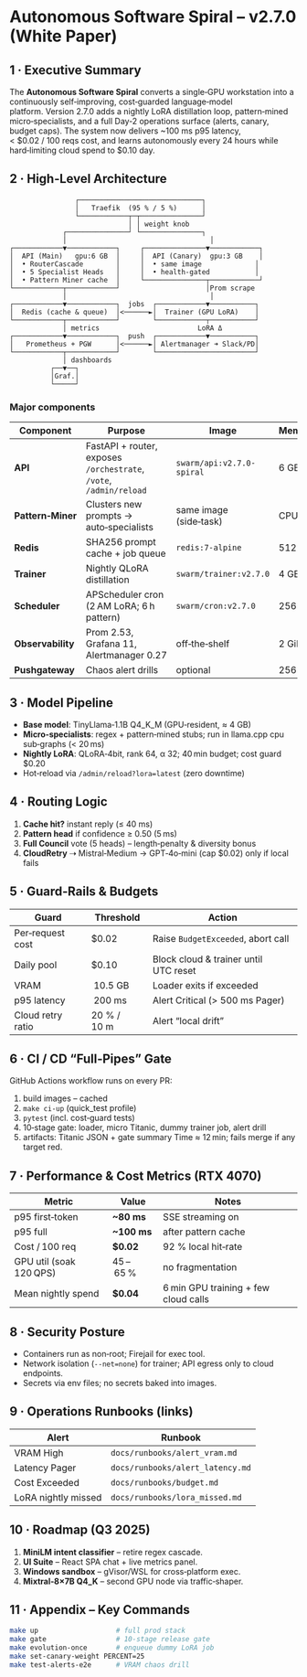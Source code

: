 # Autonomous Software Spiral – v2.7.0 (White Paper)

## 1 · Executive Summary

The **Autonomous Software Spiral** converts a single‐GPU workstation into a continuously self‑improving, cost‑guarded language‑model platform. Version 2.7.0 adds a nightly LoRA distillation loop, pattern‑mined micro‑specialists, and a full Day‑2 operations surface (alerts, canary, budget caps). The system now delivers \~100 ms p95 latency, < \$0.02 / 100 reqs cost, and learns autonomously every 24 hours while hard‑limiting cloud spend to \$0.10 day.

## 2 · High‑Level Architecture

```
                ┌──────────────────────────────┐
                │   Traefik  (95 % / 5 %)      │
                └────────────┬─┬───────────────┘
                             │ │ weight knob
             ┌───────────────┘ └───────────────┐
             │                                   │
┌────────────▼────────────┐     ┌───────────────▼────────────┐
│  API (Main)   gpu:6 GB  │     │  API (Canary)  gpu:3 GB    │
│  • RouterCascade        │     │  • same image             │
│  • 5 Specialist Heads   │     │  • health‑gated           │
│  • Pattern Miner cache  │     └───────────────┬────────────┘
└────────────┬────────────┘                     │Prom scrape
             │                                   │
┌────────────▼────────────┐  jobs  ┌────────────▼───────────┐
│  Redis (cache & queue)  │<──────►│  Trainer (GPU LoRA)    │
└────────────┬────────────┘        └────────────┬───────────┘
             │ metrics                        LoRA Δ
┌────────────▼────────────┐  push  ┌────────────▼───────────┐
│   Prometheus + PGW      │<──────►│ Alertmanager ➜ Slack/PD│
└────────────┬────────────┘        └────────────────────────┘
             │ dashboards
          ┌──▼──┐
          │Graf.│
          └─────┘
```

### Major components

| Component         | Purpose                                                            | Image                     | Memory / GPU |
| ----------------- | ------------------------------------------------------------------ | ------------------------- | ------------ |
| **API**           | FastAPI + router, exposes `/orchestrate`, `/vote`, `/admin/reload` | `swarm/api:v2.7.0-spiral` | 6 GB GPU     |
| **Pattern‑Miner** | Clusters new prompts → auto‑specialists                            | same image (side‑task)    | CPU‑only     |
| **Redis**         | SHA256 prompt cache + job queue                                    | `redis:7-alpine`          | 512 MiB      |
| **Trainer**       | Nightly QLoRA distillation                                         | `swarm/trainer:v2.7.0`    | 4 GB GPU     |
| **Scheduler**     | APScheduler cron (2 AM LoRA; 6 h pattern)                          | `swarm/cron:v2.7.0`       | 256 MiB      |
| **Observability** | Prom 2.53, Grafana 11, Alertmanager 0.27                           | off‑the‑shelf             | 2 GiB        |
| **Pushgateway**   | Chaos alert drills                                                 | optional                  | 256 MiB      |

## 3 · Model Pipeline

* **Base model**: TinyLlama‑1.1B Q4\_K\_M (GPU‑resident, ≈ 4 GB)
* **Micro‑specialists**: regex + pattern‑mined stubs; run in llama.cpp cpu sub‑graphs (< 20 ms)
* **Nightly LoRA**: QLoRA‑4bit, rank 64, α 32; 40 min budget; cost guard \$0.20
* Hot‑reload via `/admin/reload?lora=latest` (zero downtime)

## 4 · Routing Logic

1. **Cache hit?** instant reply (≤ 40 ms)
2. **Pattern head** if confidence ≥ 0.50  (5 ms)
3. **Full Council** vote (5 heads) – length‑penalty & diversity bonus
4. **CloudRetry**  ⇢ Mistral‑Medium → GPT‑4o‑mini (cap \$0.02) only if local fails

## 5 · Guard‑Rails & Budgets

| Guard             | Threshold   | Action                                |
| ----------------- | ----------- | ------------------------------------- |
| Per‑request cost  | \$0.02      | Raise `BudgetExceeded`, abort call    |
| Daily pool        | \$0.10      | Block cloud & trainer until UTC reset |
| VRAM              |  10.5 GB    | Loader exits if exceeded              |
| p95 latency       |  200 ms     | Alert Critical (> 500 ms Pager)       |
| Cloud retry ratio | 20 % / 10 m | Alert “local drift”                   |

## 6 · CI / CD “Full‑Pipes” Gate

GitHub Actions workflow runs on every PR:

1. build images – cached
2. `make ci-up` (quick\_test profile)
3. `pytest` (incl. cost‑guard tests)
4. 10‑stage gate: loader, micro Titanic, dummy trainer job, alert drill
5. artifacts: Titanic JSON + gate summary Time ≈ 12 min; fails merge if any target red.

## 7 · Performance & Cost Metrics (RTX 4070)

| Metric                  | Value        | Notes                                |
| ----------------------- | ------------ | ------------------------------------ |
| p95 first‑token         | **\~80 ms**  | SSE streaming on                     |
| p95 full                | **\~100 ms** | after pattern cache                  |
| Cost / 100 req          | **\$0.02**   | 92 % local hit‑rate                  |
| GPU util (soak 120 QPS) | 45 – 65 %    | no fragmentation                     |
| Mean nightly spend      | **\$0.04**   | 6 min GPU training + few cloud calls |

## 8 · Security Posture

* Containers run as non‑root; Firejail for exec tool.
* Network isolation (`--net=none`) for trainer; API egress only to cloud endpoints.
* Secrets via env files; no secrets baked into images.

## 9 · Operations Runbooks (links)

| Alert               | Runbook                          |
| ------------------- | -------------------------------- |
| VRAM High           | `docs/runbooks/alert_vram.md`    |
| Latency Pager       | `docs/runbooks/alert_latency.md` |
| Cost Exceeded       | `docs/runbooks/budget.md`        |
| LoRA nightly missed | `docs/runbooks/lora_missed.md`   |

## 10 · Roadmap (Q3 2025)

1. **MiniLM intent classifier** – retire regex cascade.
2. **UI Suite** – React SPA chat + live metrics panel.
3. **Windows sandbox** – gVisor/WSL for cross‑platform exec.
4. **Mixtral‑8×7B Q4\_K** – second GPU node via traffic‑shaper.

## 11 · Appendix – Key Commands

```bash
make up                   # full prod stack
make gate                 # 10‑stage release gate
make evolution-once       # enqueue dummy LoRA job
make set-canary-weight PERCENT=25
make test-alerts-e2e      # VRAM chaos drill
```
